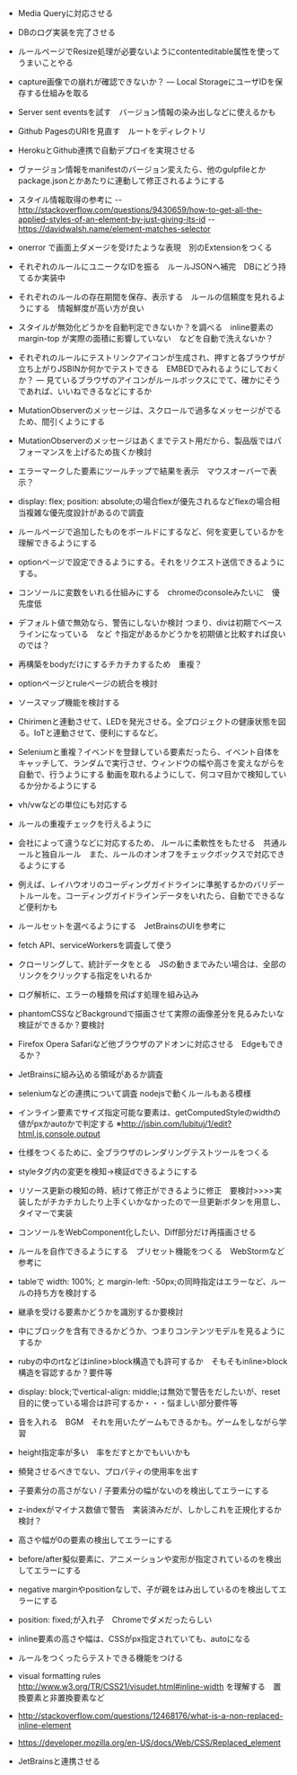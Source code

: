 - Media Queryに対応させる
- DBのログ実装を完了させる

- ルールページでResize処理が必要ないようにcontenteditable属性を使ってうまいことやる
- capture画像での崩れが確認できないか？
― Local StorageにユーザIDを保存する仕組みを取る
- Server sent eventsを試す　バージョン情報の染み出しなどに使えるかも
- Github PagesのURIを見直す　ルートをディレクトリ
- HerokuとGithub連携で自動デプロイを実現させる
- ヴァージョン情報をmanifestのバージョン変えたら、他のgulpfileとかpackage.jsonとかあたりに連動して修正されるようにする
- スタイル情報取得の参考に
-- http://stackoverflow.com/questions/9430659/how-to-get-all-the-applied-styles-of-an-element-by-just-giving-its-id
-- https://davidwalsh.name/element-matches-selector
- onerror で画面上ダメージを受けたような表現　別のExtensionをつくる
- それぞれのルールにユニークなIDを振る　ルールJSONへ補完　DBにどう持てるか実装中
- それぞれのルールの存在期間を保存、表示する　ルールの信頼度を見れるようにする　情報鮮度が高い方が良い
- スタイルが無効化どうかを自動判定できないか？を調べる　inline要素のmargin-top が実際の面積に影響していない　などを自動で洗えないか？
- それぞれのルールにテストリンクアイコンが生成され、押すと各ブラウザが立ち上がりJSBINか何かでテストできる　EMBEDでみれるようにしておくか？
― 見ているブラウザのアイコンがルールボックスにでて、確かにそうであれば、いいねできるなどにするか
- MutationObserverのメッセージは、スクロールで過多なメッセージがでるため、間引くようにする
- MutationObserverのメッセージはあくまでテスト用だから、製品版ではパフォーマンスを上げるため抜くか検討
- エラーマークした要素にツールチップで結果を表示　マウスオーバーで表示？
- display: flex; position: absolute;の場合flexが優先されるなどflexの場合相当複雑な優先度設計があるので調査
- ルールページで追加したものをボールドにするなど、何を変更しているかを理解できるようにする
- optionページで設定できるようにする。それをリクエスト送信できるようにする。
- コンソールに変数をいれる仕組みにする　chromeのconsoleみたいに　優先度低
- デフォルト値で無効なら、警告にしないか検討 つまり、divは初期でベースラインになっている　など
  ↑指定があるかどうかを初期値と比較すれば良いのでは？
- 再構築をbodyだけにするチカチカするため　重複？
- optionページとruleページの統合を検討
- ソースマップ機能を検討する
- Chirimenと連動させて、LEDを発光させる。全プロジェクトの健康状態を図る。IoTと連動させて、便利にするなど。
- Seleniumと重複？イベンドを登録している要素だったら、イベント自体をキャッチして、ランダムで実行させ、ウィンドウの幅や高さを変えながらを自動で、行うようにする
  動画を取れるようにして、何コマ目かで検知しているか分かるようにする
- vh/vwなどの単位にも対応する
- ルールの重複チェックを行えるように
- 会社によって違うなどに対応するため、
  ルールに柔軟性をもたせる　共通ルールと独自ルール　また、ルールのオンオフをチェックボックスで対応できるようにする
- 例えば、レイハウオリのコーディングガイドラインに準拠するかのバリデートルールを。コーディングガイドラインデータをいれたら、自動でできるなど便利かも
- ルールセットを選べるようにする　JetBrainsのUIを参考に
- fetch API、serviceWorkersを調査して使う
- クローリングして、統計データをとる　JSの動きまでみたい場合は、全部のリンクをクリックする指定をいれるか
- ログ解析に、エラーの種類を飛ばす処理を組み込み
- phantomCSSなどBackgroundで描画させて実際の画像差分を見るみたいな検証ができるか？要検討
- Firefox Opera Safariなど他ブラウザのアドオンに対応させる　Edgeもできるか？
- JetBrainsに組み込める領域があるか調査
- seleniumなどの連携について調査 nodejsで動くルールもある模様
- インライン要素でサイズ指定可能な要素は、getComputedStyleのwidthの値がpxかautoかで判定する
  ※http://jsbin.com/lubituj/1/edit?html,js,console,output
- 仕様をつくるために、全ブラウザのレンダリングテストツールをつくる
- styleタグ内の変更を検知→検証dできるようにする
- リソース更新の検知の時、続けて修正ができるように修正　要検討>>>>実装したがチカチカしたり上手くいかなかったので一旦更新ボタンを用意し、タイマーで実装
- コンソールをWebComponent化したい、Diff部分だけ再描画させる
- ルールを自作できるようにする　プリセット機能をつくる　WebStormなど参考に
- tableで width: 100%; と margin-left: -50px;の同時指定はエラーなど、ルールの持ち方を検討する
- 継承を受ける要素かどうかを識別するか要検討
- 中にブロックを含有できるかどうか、つまりコンテンツモデルを見るようにするか
- rubyの中のrtなどはinline>block構造でも許可するか　そもそもinline>block構造を容認するか？要件等
- display: block;でvertical-align: middle;は無効で警告をだしたいが、reset目的に使っている場合は許可するか・・・悩ましい部分要件等
- 音を入れる　BGM　それを用いたゲームもできるかも。ゲームをしながら学習
- height指定率が多い　率をだすとかでもいいかも
- 頻発させるべきでない、プロパティの使用率を出す
- 子要素分の高さがない / 子要素分の幅がないのを検出してエラーにする
- z-indexがマイナス数値で警告　実装済みだが、しかしこれを正規化するか検討？
- 高さや幅が0の要素の検出してエラーにする
- before/after擬似要素に、アニメーションや変形が指定されているのを検出してエラーにする
- negative marginやpositionなしで、子が親をはみ出しているのを検出してエラーにする
- position: fixed;が入れ子　Chromeでダメだったらしい
- inline要素の高さや幅は、CSSがpx指定されていても、autoになる
- ルールをつくったらテストできる機能をつける
- visual formatting rules http://www.w3.org/TR/CSS21/visudet.html#inline-width を理解する　置換要素と非置換要素など
- http://stackoverflow.com/questions/12468176/what-is-a-non-replaced-inline-element
- https://developer.mozilla.org/en-US/docs/Web/CSS/Replaced_element
- JetBrainsと連携させる
